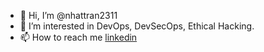 - 👋 Hi, I’m @nhattran2311
- 👀 I’m interested in DevOps, DevSecOps, Ethical Hacking.
- 📫 How to reach me [linkedin](https://www.linkedin.com/in/nhattran231/)

<!---
nhattran2311/nhattran2311 is a ✨ special ✨ repository because its `README.md` (this file) appears on your GitHub profile.
You can click the Preview link to take a look at your changes.
--->

